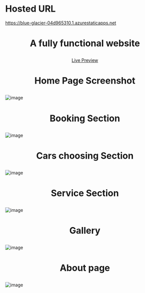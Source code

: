 # Hosted URL

https://blue-glacier-04d965310.1.azurestaticapps.net


<h1><p align="center">
A fully functional website
</p>
</h1>

<p align="center"><a href="https://blue-glacier-04d965310.1.azurestaticapps.net/">Live Preview</a></p>

<h1><p align="center">
Home Page Screenshot
</p>
</h1>

![image](https://user-images.githubusercontent.com/76642482/169217104-7c297cde-b5df-4a22-81f4-51b67e30b1a8.png)

<h1><p align="center">
Booking Section
</p>
</h1>

![image](https://user-images.githubusercontent.com/76642482/169217205-0583d57f-d67a-4a79-8fa9-f0eb62da5e02.png)


<h1><p align="center">
Cars choosing Section
</p>
</h1>

![image](https://user-images.githubusercontent.com/76642482/169217309-4cb1b0ee-52c8-40dd-9109-3f730788545c.png)

<h1><p align="center">
Service Section
</p>
</h1>

![image](https://user-images.githubusercontent.com/76642482/169217414-1beef582-d924-47d8-838f-d5f7b982ab81.png)


<h1><p align="center">
Gallery
</p>
</h1>


![image](https://user-images.githubusercontent.com/76642482/169217497-2921f690-d2d3-4a2f-83e0-e2df52916a7d.png)

<h1><p align="center">
About page
</p>
</h1>

![image](https://user-images.githubusercontent.com/76642482/169217566-9cff1513-876c-4a27-83cc-fb2f15ddf1b2.png)

